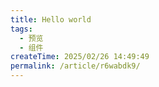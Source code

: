 ```yaml
---
title: Hello world
tags:
  - 预览
  - 组件
createTime: 2025/02/26 14:49:49
permalink: /article/r6wabdk9/
---
```


<CustomComponent />

